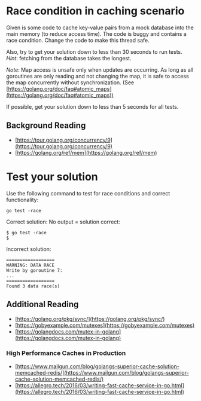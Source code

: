 # Race condition in caching scenario

Given is some code to cache key-value pairs from a mock database into
the main memory (to reduce access time). The code is buggy and
contains a race condition. Change the code to make this thread safe.

Also, try to get your solution down to less than 30 seconds to run tests.  *Hint*: fetching from the database takes the longest.

*Note*: Map access is unsafe only when updates are occurring. As long as all goroutines are only reading and not changing the map, it is safe to access the map concurrently without synchronization. (See [https://golang.org/doc/faq#atomic_maps](https://golang.org/doc/faq#atomic_maps))

If possible, get your solution down to less than 5 seconds for all tests.

## Background Reading

* [https://tour.golang.org/concurrency/9](https://tour.golang.org/concurrency/9)
* [https://golang.org/ref/mem](https://golang.org/ref/mem)

# Test your solution

Use the following command to test for race conditions and correct functionality:
```
go test -race
```

Correct solution:
No output = solution correct:
```
$ go test -race
$
```

Incorrect solution:
```
==================
WARNING: DATA RACE
Write by goroutine 7:
...
==================
Found 3 data race(s)
```

## Additional Reading

* [https://golang.org/pkg/sync/](https://golang.org/pkg/sync/)
* [https://gobyexample.com/mutexes](https://gobyexample.com/mutexes)
* [https://golangdocs.com/mutex-in-golang](https://golangdocs.com/mutex-in-golang)

### High Performance Caches in Production

* [https://www.mailgun.com/blog/golangs-superior-cache-solution-memcached-redis/](https://www.mailgun.com/blog/golangs-superior-cache-solution-memcached-redis/)
* [https://allegro.tech/2016/03/writing-fast-cache-service-in-go.html](https://allegro.tech/2016/03/writing-fast-cache-service-in-go.html)
